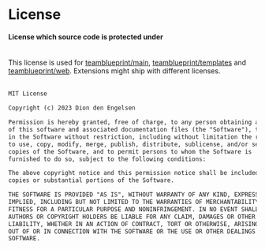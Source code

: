 # License
<h4 class="fw-light">License which source code is protected under</h4><br/>
<div class="alert alert-warning" role="alert">
  <i class="bi bi-exclamation-triangle-fill mb-1" style="font-size:23px; float: left;"></i>
  <div class="ps-3 ms-3">This license is used for <a href="https://github.com/teamblueprint/main" class="alert-link">teamblueprint/main</a>, <a href="https://github.com/teamblueprint/templates" class="alert-link">teamblueprint/templates</a> and <a href="https://github.com/teamblueprint/web" class="alert-link">teamblueprint/web</a>. Extensions might ship with different licenses.</div>
</div><br/>

```txt
MIT License

Copyright (c) 2023 Dion den Engelsen

Permission is hereby granted, free of charge, to any person obtaining a copy
of this software and associated documentation files (the "Software"), to deal
in the Software without restriction, including without limitation the rights
to use, copy, modify, merge, publish, distribute, sublicense, and/or sell
copies of the Software, and to permit persons to whom the Software is
furnished to do so, subject to the following conditions:

The above copyright notice and this permission notice shall be included in all
copies or substantial portions of the Software.

THE SOFTWARE IS PROVIDED "AS IS", WITHOUT WARRANTY OF ANY KIND, EXPRESS OR
IMPLIED, INCLUDING BUT NOT LIMITED TO THE WARRANTIES OF MERCHANTABILITY,
FITNESS FOR A PARTICULAR PURPOSE AND NONINFRINGEMENT. IN NO EVENT SHALL THE
AUTHORS OR COPYRIGHT HOLDERS BE LIABLE FOR ANY CLAIM, DAMAGES OR OTHER
LIABILITY, WHETHER IN AN ACTION OF CONTRACT, TORT OR OTHERWISE, ARISING FROM,
OUT OF OR IN CONNECTION WITH THE SOFTWARE OR THE USE OR OTHER DEALINGS IN THE
SOFTWARE.
```